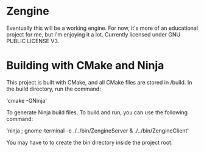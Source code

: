 Zengine
=======

Eventually this will be a working engine. For now, it's more of an educational project for me, but I'm enjoying it a lot. Currently licensed under GNU PUBLIC LICENSE V3.


Building with CMake and Ninja
=============================

This project is built with CMake, and all CMake files are stored in /build. In the build directory, run the command:

 'cmake -GNinja'

To generate Ninja build files. To build and run, you can use the following command:

'ninja ; gnome-terminal -e ./../bin/ZengineServer & ./../bin/ZengineClient' 

You may have to to create the bin directory inside the project root.


